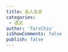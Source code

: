 ```yaml
---
title: 名人名言
categories:
 - 语文
author: 'TarsChiu'
isShowComments: false
publish: false
---
```

<Boxx/>

<!-- more -->

<Boxx :blockStyle="blockStyle" />